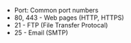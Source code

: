 * Port:
Common port numbers
* 80, 443 - Web pages (HTTP, HTTPS)
* 21 - FTP (File Transfer Protocal)
* 25 - Email (SMTP)
